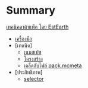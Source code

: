 # Summary

[เทคนิคดาต้าแพ็ค โดย EstEarth](./index.md)

  - [เครื่องมือ](./coding/tooling.md)
- [เทคนิค]
  - [เนมสเปซ](./technical/namespace.md)
  - [โครงสร้าง](./technical/structure.md)
  - [เคล็ดลับไฟล์ pack.mcmeta](./technical/pack_mcmeta.md)
- [ประสิทธิภาพ]
  - [selector](./optimization/selector.md)